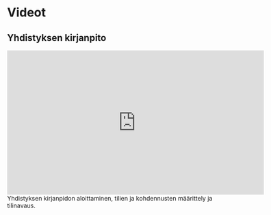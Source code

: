 # Videot

## Yhdistyksen kirjanpito

 <iframe width="600" height="338" src="https://www.youtube.com/embed/ESYLC2T0Tds" frameborder="0" gesture="media" allow="encrypted-media" allowfullscreen style="display: block; margin: auto;"></iframe>
 Yhdistyksen kirjanpidon aloittaminen, tilien ja kohdennusten määrittely ja tilinavaus.
